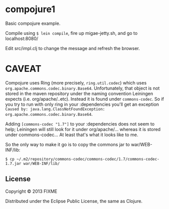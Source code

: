 # compojure1

Basic compojure example.

Compile using `$ lein compile`, fire up migae-jetty.sh, and go to localhost:8080/

Edit src/impl.clj to change the message and refresh the browser.

# CAVEAT

Compojure uses Ring (more precisely, `ring.util.codec`) which uses
`org.apache.commons.codec.binary.Base64`.  Unfortunately, that object
is not stored in the maven repository under the naming convention
Leiningen expects (i.e. org/apache/..etc).  Instead it is found under
`commons-codec`.  So if you try to run with only ring in your
:dependencies you'll get an exception `Caused by:
java.lang.ClassNotFoundException:
org.apache.commons.codec.binary.Base64`.

Adding `[commons-codec "1.7"]` to your :dependencies does not seem to
help; Leiningen will still look for it under org/apache/... whereas it
is stored under commons-codec...  At least that's what it looks like
to me.

So the only way to make it go is to copy the commons jar to war/WEB-INF/lib:

    $ cp ~/.m2/repository/commons-codec/commons-codec/1.7/commons-codec-1.7.jar war/WEB-INF/lib/


## License

Copyright © 2013 FIXME

Distributed under the Eclipse Public License, the same as Clojure.
